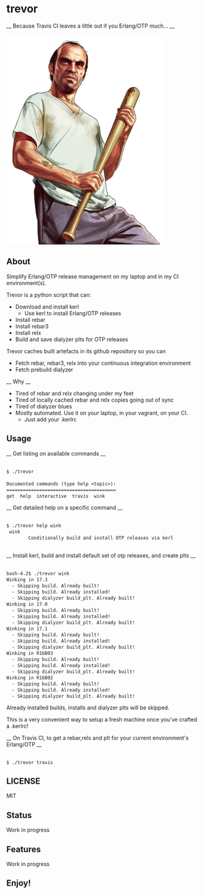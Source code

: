 # **trevor** 

__ Because Travis CI leaves a little out if you Erlang/OTP much... __

![Trevor Logo](https://github.com/darach/trevor/blob/master/media/Trevor_transparent.png)

## About

Simplify Erlang/OTP release management on my laptop and in my CI environment(s).

Trevor is a python script that can:

* Download and install kerl
  * Use kerl to install Erlang/OTP releases
* Install rebar
* Install rebar3
* Install relx
* Build and save dialyzer plts for OTP releases

Trevor caches built artefacts in its github repository so you can

* Fetch rebar, rebar3, relx into your continuous integration environment
* Fetch prebuild dialyzer

__ Why __

* Tired of rebar and relx changing under my feet
* Tired of locally cached rebar and relx copies going out of sync
* Tired of dialyzer blues
* Mostly automated. Use it on your laptop, in your vagrant, on your CI.
	* Just add your .kerlrc 

## Usage

__ Get listing on available commands __

```

$ ./trevor

Documented commands (type help <topic>):
========================================
get  help  interactive  travis  wink

```

__ Get detailed help on a specific command __

```

$ ./trevor help wink
 wink
        Conditionally build and install OTP releases via kerl
        
```

__ Install kerl, build and install default set of otp releases, and create plts __

```

bash-4.2$ ./trevor wink
Winking in 17.3
  - Skipping build. Already built!
  - Skipping build. Already installed!
  - Skipping dialyzer build_plt. Already built!
Winking in 17.0
  - Skipping build. Already built!
  - Skipping build. Already installed!
  - Skipping dialyzer build_plt. Already built!
Winking in 17.1
  - Skipping build. Already built!
  - Skipping build. Already installed!
  - Skipping dialyzer build_plt. Already built!
Winking in R16B03
  - Skipping build. Already built!
  - Skipping build. Already installed!
  - Skipping dialyzer build_plt. Already built!
Winking in R16B02
  - Skipping build. Already built!
  - Skipping build. Already installed!
  - Skipping dialyzer build_plt. Already built!

```

Already installed builds, installs and dialyzer plts will be skipped.

This is a very convenient way to setup a fresh machine once you've crafted a .kerlrc!

__ On Travis CI, to get a rebar,relx and plt for your current environment's Erlang/OTP __

```

$ ./trevor travis

```

## LICENSE

MIT

## Status

Work in progress

## Features

Work in progress

## Enjoy!

